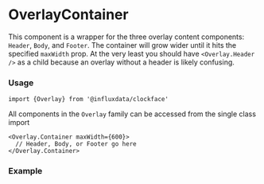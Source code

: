 # OverlayContainer

This component is a wrapper for the three overlay content components: `Header`, `Body`, and `Footer`. The container will grow wider until it hits the specified `maxWidth` prop. At the very least you should have `<Overlay.Header />` as a child because an overlay without a header is likely confusing.

### Usage
```tsx
import {Overlay} from '@influxdata/clockface'
```
All components in the `Overlay` family can be accessed from the single class import
```tsx
<Overlay.Container maxWidth={600}>
  // Header, Body, or Footer go here
</Overlay.Container>
```

### Example
<!-- STORY -->


<!-- STORY HIDE START -->

<!-- STORY HIDE END -->

<!-- PROPS -->
